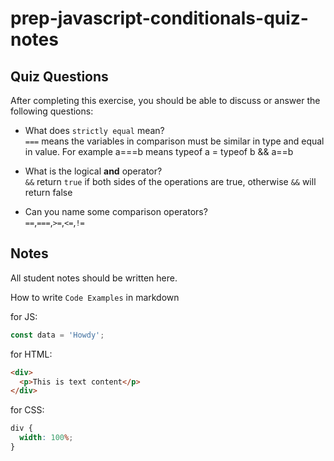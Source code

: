 # prep-javascript-conditionals-quiz-notes

## Quiz Questions

After completing this exercise, you should be able to discuss or answer the following questions:

- What does `strictly equal` mean? <br>
  `===` means the variables in comparison must be similar in type and equal in value. For example a===b means typeof a = typeof b && a==b

- What is the logical **and** operator?<br>
  `&&` return `true` if both sides of the operations are true, otherwise `&&` will return false

- Can you name some comparison operators?<br>
  `==`,`===`,`>=`,`<=`,`!=`

## Notes

All student notes should be written here.

How to write `Code Examples` in markdown

for JS:

```javascript
const data = 'Howdy';
```

for HTML:

```html
<div>
  <p>This is text content</p>
</div>
```

for CSS:

```css
div {
  width: 100%;
}
```
